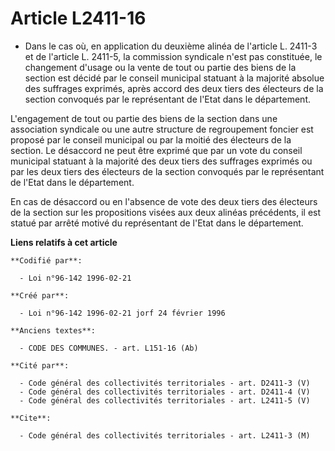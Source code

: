 # Article L2411-16

- Dans le cas où, en application du deuxième alinéa de l'article L. 2411-3 et de l'article L. 2411-5, la commission syndicale
n'est pas constituée, le changement d'usage ou la vente de tout ou partie des biens de la section est décidé par le conseil
municipal statuant à la majorité absolue des suffrages exprimés, après accord des deux tiers des électeurs de la section
convoqués par le représentant de l'Etat dans le département.

L'engagement de tout ou partie des biens de la section dans une association syndicale ou une autre structure de regroupement
foncier est proposé par le conseil municipal ou par la moitié des électeurs de la section. Le désaccord ne peut être exprimé
que par un vote du conseil municipal statuant à la majorité des deux tiers des suffrages exprimés ou par les deux tiers des
électeurs de la section convoqués par le représentant de l'Etat dans le département.

En cas de désaccord ou en l'absence de vote des deux tiers des électeurs de la section sur les propositions visées aux deux
alinéas précédents, il est statué par arrêté motivé du représentant de l'Etat dans le département.

**Liens relatifs à cet article**

	**Codifié par**:

	  - Loi n°96-142 1996-02-21

	**Créé par**:

	  - Loi n°96-142 1996-02-21 jorf 24 février 1996

	**Anciens textes**:

	  - CODE DES COMMUNES. - art. L151-16 (Ab)

	**Cité par**:

	  - Code général des collectivités territoriales - art. D2411-3 (V)
	  - Code général des collectivités territoriales - art. D2411-4 (V)
	  - Code général des collectivités territoriales - art. L2411-5 (V)

	**Cite**:

	  - Code général des collectivités territoriales - art. L2411-3 (M)
